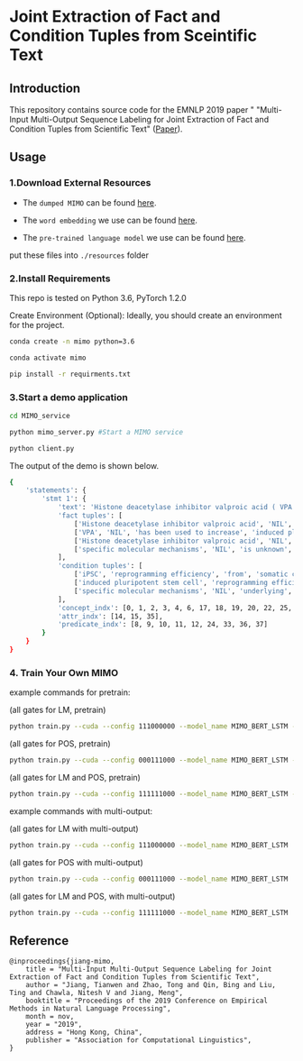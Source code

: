 
# Joint Extraction of Fact and Condition Tuples from Sceintific Text


## Introduction
This repository contains source code for the EMNLP 2019 paper " "Multi-Input Multi-Output Sequence Labeling for Joint Extraction of Fact and Condition Tuples from Scientific Text" ([Paper](http://www.meng-jiang.com/pubs/mimo-emnlp19/mimo-emnlp19-paper.pdf)).

## Usage


### 1.Download External Resources

* The `dumped MIMO` can be found [here](https://www.dropbox.com/s/lc1bvoxc2wbut9t/dumped_models.pt?dl=0).

* The `word embedding` we use can be found [here](https://www.dropbox.com/sh/6yx1l8euehgw12k/AAB9mWc3m8H7niuEF7NBYUdRa?dl=0).

* The `pre-trained language model` we use can be found [here](https://www.dropbox.com/sh/q1kehix8q58sxmh/AADU35QFu1ZMuNQFTiEYWSxUa?dl=0).

put these files into `./resources` folder
### 2.Install Requirements
This repo is tested on Python 3.6, PyTorch 1.2.0

Create Environment (Optional): Ideally, you should create an environment for the project.
```bash
conda create -n mimo python=3.6

conda activate mimo

pip install -r requirments.txt
```

### 3.Start a demo application 
```bash
cd MIMO_service

python mimo_server.py #Start a MIMO service

python client.py 
```

The output of the demo is shown below.

```bash
{
	'statements': {
		'stmt 1': {
			'text': 'Histone deacetylase inhibitor valproic acid ( VPA ) has been used to increase the reprogramming efficiency of induced pluripotent stem cell ( iPSC ) from somatic cells , yet the specific molecular mechanisms underlying this effect is unknown .',
			'fact tuples': [
				['Histone deacetylase inhibitor valproic acid', 'NIL', 'has been used to increase', 'induced pluripotent stem cell', 'reprogramming efficiency'],
				['VPA', 'NIL', 'has been used to increase', 'induced pluripotent stem cell', 'reprogramming efficiency'],
				['Histone deacetylase inhibitor valproic acid', 'NIL', 'has been used to increase', 'induced pluripotent stem cell', 'reprogramming'],
				['specific molecular mechanisms', 'NIL', 'is unknown', 'NIL', 'NIL']
			],
			'condition tuples': [
				['iPSC', 'reprogramming efficiency', 'from', 'somatic cells', 'NIL'],
				['induced pluripotent stem cell', 'reprogramming efficiency', 'from', 'somatic cells', 'NIL'],
				['specific molecular mechanisms', 'NIL', 'underlying', 'NIL', 'effect']
			],
			'concept_indx': [0, 1, 2, 3, 4, 6, 17, 18, 19, 20, 22, 25, 26, 30, 31, 32],
			'attr_indx': [14, 15, 35],
			'predicate_indx': [8, 9, 10, 11, 12, 24, 33, 36, 37]
		}
	}
}

```

### 4. Train Your Own MIMO

example commands for pretrain:

(all gates for LM, pretrain)
```bash
python train.py --cuda --config 111000000 --model_name MIMO_BERT_LSTM --pretrain
```


(all gates for POS, pretrain)
```bash
python train.py --cuda --config 000111000 --model_name MIMO_BERT_LSTM --pretrain
```
(all gates for LM and POS, pretrain)
```bash
python train.py --cuda --config 111111000 --model_name MIMO_BERT_LSTM --pretrain
```
example commands with multi-output:

(all gates for LM with multi-output)
```bash
python train.py --cuda --config 111000000 --model_name MIMO_BERT_LSTM
```


(all gates for POS with multi-output)
```bash
python train.py --cuda --config 000111000 --model_name MIMO_BERT_LSTM
```
(all gates for LM and POS, with multi-output)
```bash
python train.py --cuda --config 111111000 --model_name MIMO_BERT_LSTM
```


## Reference
```
@inproceedings{jiang-mimo,
    title = "Multi-Input Multi-Output Sequence Labeling for Joint Extraction of Fact and Condition Tuples from Scientific Text",
    author = "Jiang, Tianwen and Zhao, Tong and Qin, Bing and Liu, Ting and Chawla, Nitesh V and Jiang, Meng",
    booktitle = "Proceedings of the 2019 Conference on Empirical Methods in Natural Language Processing",
    month = nov,
    year = "2019",
    address = "Hong Kong, China",
    publisher = "Association for Computational Linguistics",
}
```

